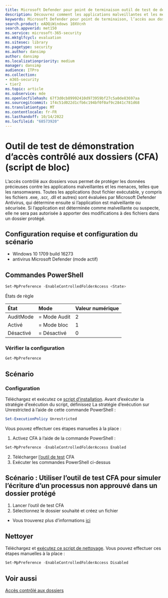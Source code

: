 ```yaml
---
title: Microsoft Defender pour point de terminaison outil de test de démonstration d’accès contrôlé aux dossiers (CFA)
description: Découvrez comment les applications malveillantes et les menaces sont évaluées et contre-évaluées par Microsoft Defender Antivirus.
keywords: Microsoft Defender pour point de terminaison, l’accès aux dossiers protégés est bloqué, détecte les fichiers suspects, détecte les applications suspectes,
search.product: eADQiWindows 10XVcnh
search.appverid: met150
ms.service: microsoft-365-security
ms.mktglfcycl: evaluation
ms.sitesec: library
ms.pagetype: security
ms.author: dansimp
author: dansimp
ms.localizationpriority: medium
manager: dansimp
audience: ITPro
ms.collection:
- m365-security
- tier2
ms.topic: article
ms.subservice: mde
ms.openlocfilehash: 67f3d0cb89992410d973959bf27c5a0de83697aa
ms.sourcegitcommit: 1f4c51d022d1cfb6c194bf0f0af9c2841c781d68
ms.translationtype: MT
ms.contentlocale: fr-FR
ms.lasthandoff: 10/14/2022
ms.locfileid: "68573920"
---
```

# <a name="controlled-folder-access-cfa-demonstration-test-tool-block-script"></a>Outil de test de démonstration d’accès contrôlé aux dossiers (CFA) (script de bloc)

L’accès contrôlé aux dossiers vous permet de protéger les données précieuses contre les applications malveillantes et les menaces, telles que les ransomwares. Toutes les applications (tout fichier exécutable, y compris les fichiers .exe, .scr, .dll et autres) sont évaluées par Microsoft Defender Antivirus, qui détermine ensuite si l’application est malveillante ou sécurisée. Si l’application est déterminée comme malveillante ou suspecte, elle ne sera pas autorisée à apporter des modifications à des fichiers dans un dossier protégé.

## <a name="scenario-requirements-and-setup"></a>Configuration requise et configuration du scénario

- Windows 10 1709 build 16273
- antivirus Microsoft Defender (mode actif)

## <a name="powershell-commands"></a>Commandes PowerShell

```powershell
Set-MpPreference -EnableControlledFolderAccess <State>
```

États de règle

|État | Mode| Valeur numérique |
|:---|:---|:---|
| AuditMode | = Mode Audit | 2 |
| Activé | = Mode bloc | 1 |
| Désactivé | = Désactivé | 0 |

### <a name="verify-configuration"></a>Vérifier la configuration

```powershell
Get-MpPreference
```

## <a name="scenario"></a>Scénario

### <a name="setup"></a>Configuration

Téléchargez et exécutez ce [script d’installation](https://demo.wd.microsoft.com/Content/CFA_SetupScript.zip). Avant d’exécuter la stratégie d’exécution du script, définissez La stratégie d’exécution sur Unrestricted à l’aide de cette commande PowerShell :

```powershell
Set-ExecutionPolicy Unrestricted
```

Vous pouvez effectuer ces étapes manuelles à la place :

1. Activez CFA à l’aide de la commande PowerShell :

  ```powershell
  Set-MpPreference -EnableControlledFolderAccess Enabled
  ```

2. Télécharger [l’outil de test](https://demo.wd.microsoft.com/Content/CFAtool.exe) CFA
3. Exécuter les commandes PowerShell ci-dessus

## <a name="scenario-use-the-cfa-test-tool-to-simulate-an-untrusted-process-writing-to-a-protected-folder"></a>Scénario : Utiliser l’outil de test CFA pour simuler l’écriture d’un processus non approuvé dans un dossier protégé

1. Lancer l’outil de test CFA
2. Sélectionnez le dossier souhaité et créez un fichier
- Vous trouverez plus d’informations [ici](/windows/threat-protection/windows-defender-exploit-guard/evaluate-controlled-folder-access.md)

## <a name="clean-up"></a>Nettoyer

Téléchargez et [exécutez ce script de nettoyage](https://demo.wd.microsoft.com/Content/ASR_CFA_CleanupScript.zip). Vous pouvez effectuer ces étapes manuelles à la place :

```powershell
Set-MpPreference -EnableControlledFolderAccess Disabled
```

## <a name="see-also"></a>Voir aussi
[Accès contrôlé aux dossiers](/windows/threat-protection/windows-defender-exploit-guard/controlled-folders-exploit-guard)
